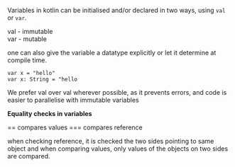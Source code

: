 Variables in kotlin can be initialised and/or declared in two ways, using ```val``` or ```var```. 

val - immutable  
var - mutable

one can also give the variable a datatype explicitly or let it determine at compile time. 

```
var x = "hello"
var x: String = "hello
```
We prefer val over val wherever possible, as it prevents errors, and code is easier to parallelise with immutable variables

**Equality checks in variables**

== compares values
=== compares reference

when checking reference, it is checked the two sides pointing to same object and when comparing values, only values of the objects on two sides are compared. 

